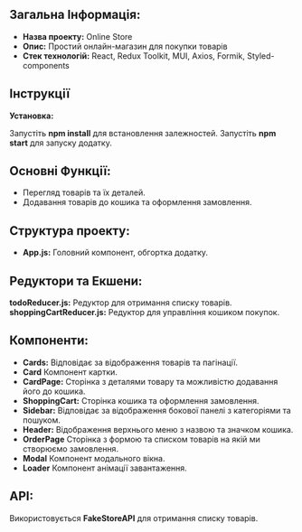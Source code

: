 ## Загальна Інформація:

- **Назва проекту:** Online Store
- **Опис:** Простий онлайн-магазин для покупки товарів
- **Стек технологій:** React, Redux Toolkit, MUI, Axios, Formik, Styled-components

## Інструкції

**Установка:**

Запустіть **npm install** для встановлення залежностей.
Запустіть **npm start** для запуску додатку.

## Основні Функції:

- Перегляд товарів та їх деталей.
- Додавання товарів до кошика та оформлення замовлення.

## Структура проекту:

- **App.js:** Головний компонент, обгортка додатку.

## Редуктори та Екшени:

**todoReducer.js:** Редуктор для отримання списку товарів.
**shoppingCartReducer.js:** Редуктор для управління кошиком покупок.

## Компоненти:

- **Cards:** Відповідає за відображення товарів та пагінації.
- **Card** Компонент картки.
- **CardPage:** Сторінка з деталями товару та можливістю додавання його до кошика.
- **ShoppingCart:** Сторінка кошика та оформлення замовлення.
- **Sidebar:** Відповідає за відображення бокової панелі з категоріями та пошуком.
- **Header:** Відображення верхнього меню з назвою та значком кошика.
- **OrderPage** Сторінка з формою та списком товарів на якій ми створюємо замовлення.
- **Modal** Компонент модального вікна.
- **Loader** Компонент анімації завантаження.

## API:

Використовується **FakeStoreAPI** для отримання списку товарів.
